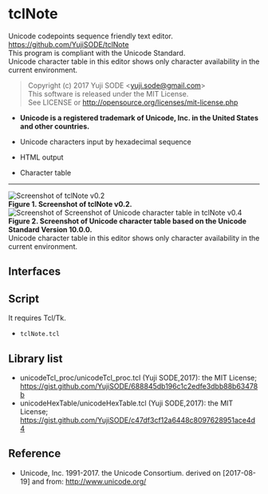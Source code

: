 # tclNote
Unicode codepoints sequence friendly text editor.  
https://github.com/YujiSODE/tclNote  
This program is compliant with the Unicode Standard.  
Unicode character table in this editor shows only character availability in the current environment.
>Copyright (c) 2017 Yuji SODE \<yuji.sode@gmail.com\>  
>This software is released under the MIT License.  
>See LICENSE or http://opensource.org/licenses/mit-license.php

- **Unicode is a registered trademark of Unicode, Inc. in the United States and other countries.**

- Unicode characters input by hexadecimal sequence
- HTML output
- Character table
______
![Screenshot of tclNote v0.2](https://user-images.githubusercontent.com/19919184/29447368-827ec02c-842c-11e7-95d2-92ed0559280c.png)  
**Figure 1. Screenshot of tclNote v0.2.**  
![Screenshot of Screenshot of Unicode character table in tclNote v0.4](https://user-images.githubusercontent.com/19919184/29591572-436b53e4-87da-11e7-9040-c7c7e94f160a.png)  
**Figure 2. Screenshot of Unicode character table based on the Unicode Standard Version 10.0.0.**  
Unicode character table in this editor shows only character availability in the current environment.

## Interfaces


## Script
It requires Tcl/Tk.
- `tclNote.tcl`

## Library list
- unicodeTcl_proc/unicodeTcl_proc.tcl (Yuji SODE,2017): the MIT License; https://gist.github.com/YujiSODE/688845db196c1c2edfe3dbb88b63478b
- unicodeHexTable/unicodeHexTable.tcl (Yuji SODE,2017): the MIT License; https://gist.github.com/YujiSODE/c47df3cf12a6448c8097628951ace4d4

## Reference
- Unicode, Inc. 1991-2017. the Unicode Consortium. derived on [2017-08-19] and from: http://www.unicode.org/
